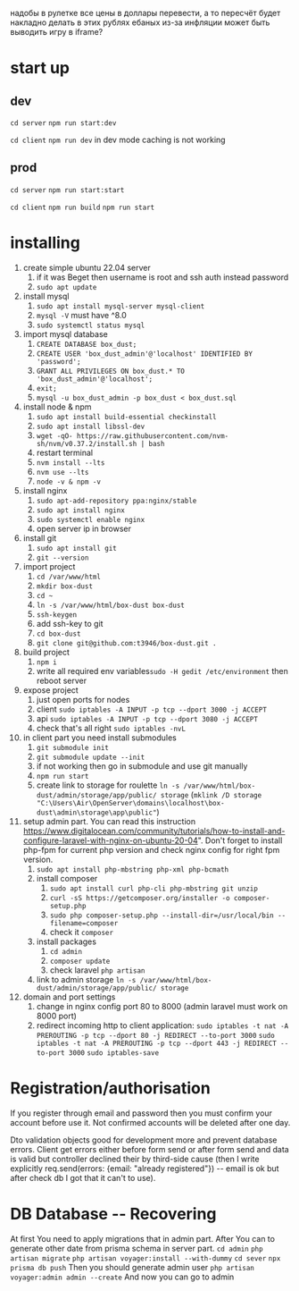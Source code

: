 надобы в рулетке все цены в доллары перевести, а то пересчёт будет накладно делать в этих рублях ебаных из-за инфляции
может быть выводить игру в iframe?
# start up
## dev
`cd server`
`npm run start:dev`

`cd client`
`npm run dev`
in dev mode caching is not working

## prod
`cd server`
`npm run start:start`

`cd client`
`npm run build`
`npm run start`

# installing
1. create simple ubuntu 22.04 server
   1. if it was Beget then username is root and ssh auth instead password
   2. `sudo apt update`
2. install mysql
   1. `sudo apt install mysql-server mysql-client`
   2. `mysql -V` must have ^8.0
   3. `sudo systemctl status mysql`
3. import mysql database
   1. `CREATE DATABASE box_dust;`
   2. `CREATE USER 'box_dust_admin'@'localhost' IDENTIFIED BY 'password';`
   3. `GRANT ALL PRIVILEGES ON box_dust.* TO 'box_dust_admin'@'localhost';`
   4. `exit;`
   5. `mysql -u box_dust_admin -p box_dust < box_dust.sql`
4. install node & npm
   1. `sudo apt install build-essential checkinstall` 
   2. `sudo apt install libssl-dev`
   3. `wget -qO- https://raw.githubusercontent.com/nvm-sh/nvm/v0.37.2/install.sh | bash`
   4. restart terminal
   5. `nvm install --lts`
   6. `nvm use --lts`
   7. `node -v & npm -v`
5. install nginx
   1. `sudo apt-add-repository ppa:nginx/stable`
   2. `sudo apt install nginx`
   3. `sudo systemctl enable nginx`
   4. open server ip in browser
6. install git
   1. `sudo apt install git`
   2. `git --version`
7. import project 
   1. `cd /var/www/html`
   2. `mkdir box-dust`
   3. `cd ~`
   4. `ln -s /var/www/html/box-dust box-dust`
   5. `ssh-keygen`
   6. add ssh-key to git
   7. `cd box-dust`
   8. `git clone git@github.com:t3946/box-dust.git .`
8. build project
   1. `npm i`
   2. write all required env variables`sudo -H gedit /etc/environment` then reboot server
9. expose project
   1. just open ports for nodes 
   2. client `sudo iptables -A INPUT -p tcp --dport 3000 -j ACCEPT`
   3. api    `sudo iptables -A INPUT -p tcp --dport 3080 -j ACCEPT`
   4. check that's all right `sudo iptables -nvL`
10. in client part you need install submodules
    1. `git submodule init`
    2. `git submodule update --init`
    3. if not working then go in submodule and use git manually
    4. `npm run start`
    5. create link to storage for roulette `ln -s /var/www/html/box-dust/admin/storage/app/public/ storage` (`mklink /D storage "C:\Users\Air\OpenServer\domains\localhost\box-dust\admin\storage\app\public"`)
11. setup admin part. You can read this instruction https://www.digitalocean.com/community/tutorials/how-to-install-and-configure-laravel-with-nginx-on-ubuntu-20-04". Don't forget to install php-fpm for current php version and check nginx config for right fpm version.
    1. `sudo apt install php-mbstring php-xml php-bcmath`
    2. install composer
       1. `sudo apt install curl php-cli php-mbstring git unzip`
       2. `curl -sS https://getcomposer.org/installer -o composer-setup.php`
       3. `sudo php composer-setup.php --install-dir=/usr/local/bin --filename=composer`
       4. check it `composer`
    3. install packages
       1. `cd admin`
       2. `composer update`
       3. check laravel `php artisan`
    4. link to admin storage `ln -s /var/www/html/box-dust/admin/storage/app/public/ storage`
12. domain and port settings
    1. change in nginx config port 80 to 8000 (admin laravel must work on 8000 port)
    2. redirect incoming http to client application:
       `sudo iptables -t nat -A PREROUTING -p tcp --dport 80 -j REDIRECT --to-port 3000`
       `sudo iptables -t nat -A PREROUTING -p tcp --dport 443 -j REDIRECT --to-port 3000`
       `sudo iptables-save`

# Registration/authorisation
If you register through email and password then you must confirm your account before use it. Not confirmed accounts will be deleted after one day.

Dto validation objects good for development more and prevent database errors. Client get errors either before form send or after form send and data is valid but controller declined their by third-side cause (then I write explicitly req.send(errors: {email: "already registered"}) -- email is ok but after check db I got that it can't to use).

# DB Database -- Recovering
At first You need to apply migrations that in admin part. After You can to generate other date from prisma schema in server part.
`cd admin`
`php artisan migrate`
`php artisan voyager:install --with-dummy`
`cd sever`
`npx prisma db push`
Then you should generate admin user
`php artisan voyager:admin admin --create`
And now you can go to admin
